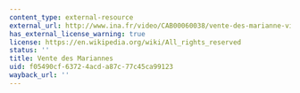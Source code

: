 ```yaml
---
content_type: external-resource
external_url: http://www.ina.fr/video/CAB00060038/vente-des-marianne-video.html
has_external_license_warning: true
license: https://en.wikipedia.org/wiki/All_rights_reserved
status: ''
title: Vente des Mariannes
uid: f05490cf-6372-4acd-a87c-77c45ca99123
wayback_url: ''
---
```

